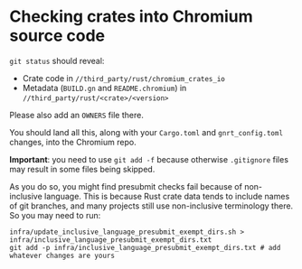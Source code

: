 # Checking crates into Chromium source code

`git status` should reveal:
* Crate code in `//third_party/rust/chromium_crates_io`
* Metadata (`BUILD.gn` and `README.chromium`) in `//third_party/rust/<crate>/<version>`

Please also add an `OWNERS` file there.

You should land all this, along with your `Cargo.toml` and `gnrt_config.toml` changes, into
the Chromium repo.

**Important**: you need to use `git add -f` because otherwise `.gitignore` files
may result in some files being skipped.

As you do so, you might find presubmit checks fail because of non-inclusive
language. This is because Rust crate data tends to include names of git branches,
and many projects still use non-inclusive terminology there. So you may need
to run:

```shell
infra/update_inclusive_language_presubmit_exempt_dirs.sh > infra/inclusive_language_presubmit_exempt_dirs.txt
git add -p infra/inclusive_language_presubmit_exempt_dirs.txt # add whatever changes are yours
```
